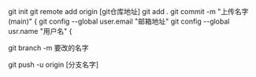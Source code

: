 git init
git remote add origin [git仓库地址]
git add .
git commit -m "上传名字(main)"
{
  git config --global user.email "邮箱地址"
  git config --global usr.name "用户名"
{

git branch -m 要改的名字

git push -u origin [分支名字]

